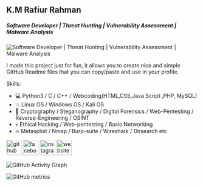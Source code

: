 ## K.M Rafiur Rahman
##### Software Developer | Threat Hunting | Vulnerability Assessment | Malware Analysis 
![Software Developer | Threat Hunting | Vulnerability Assessment | Malware Analysis ](https://arturssmirnovs.github.io/github-profile-readme-generator/images/banner.png)

I made this project just for fun, it allows you to create nice and simple GitHub Readme files that you can copy/paste and use in your profile.

Skills:
-	💻 Python3 / C / C++ / Webcoding(HTML,CSS,Java Script ,PHP, MySQL)
-	💥 Linux OS / Windows OS / Kali OS
-	💪 Cryptography / Steganography / Digital Forensics / Web-Pentesting / Reverse-Engineering / OSINT
-	💀 Ethical Hacking / Web-pentesting / Basic Networking
-	🔥 Metasploit / Nmap /  Burp-suite / Wireshark / Dirsearch etc



[<img src='https://cdn.jsdelivr.net/npm/simple-icons@3.0.1/icons/github.svg' alt='github' height='40'>](https://github.com/Rafiuer)  [<img src='https://cdn.jsdelivr.net/npm/simple-icons@3.0.1/icons/facebook.svg' alt='facebook' height='40'>](https://www.facebook.com/Rafiuer)  [<img src='https://cdn.jsdelivr.net/npm/simple-icons@3.0.1/icons/instagram.svg' alt='instagram' height='40'>](https://www.instagram.com/Rafiuerrahman/)  [<img src='https://cdn.jsdelivr.net/npm/simple-icons@3.0.1/icons/icloud.svg' alt='website' height='40'>](https://rafiuer.xyz/)  

![GitHub Activity Graph](https://activity-graph.herokuapp.com/graph?username=Rafiuer)  

![GitHub metrics](https://metrics.lecoq.io/Rafiuer)  
